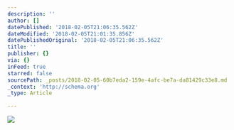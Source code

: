 ```yaml
---
description: ''
author: []
datePublished: '2018-02-05T21:06:35.562Z'
dateModified: '2018-02-05T21:01:35.856Z'
datePublishedOriginal: '2018-02-05T21:06:35.562Z'
title: ''
publisher: {}
via: {}
inFeed: true
starred: false
sourcePath: _posts/2018-02-05-60b7eda2-159e-4afc-be7a-da81429c33e8.md
_context: 'http://schema.org'
_type: Article

---
```

![](https://the-grid-user-content.s3-us-west-2.amazonaws.com/d7399c90-1caf-4a5b-84f7-65b6eb949976.jpg)
